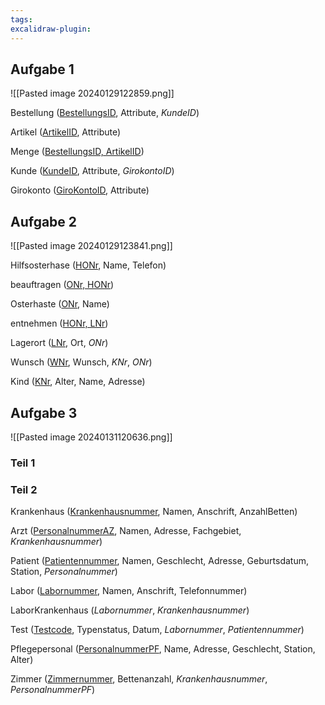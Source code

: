```yaml
---
tags: 
excalidraw-plugin:
---
```

## Aufgabe 1
![[Pasted image 20240129122859.png]]

Bestellung (<u>BestellungsID</u>, Attribute, *KundeID*)

Artikel (<u>ArtikelID</u>, Attribute)

Menge (<u>BestellungsID, ArtikelID</u>)

Kunde (<u>KundeID</u>, Attribute, *GirokontoID*)

Girokonto (<u>GiroKontoID</u>, Attribute)

## Aufgabe 2
![[Pasted image 20240129123841.png]]

Hilfsosterhase (<u>HONr</u>, Name, Telefon)

beauftragen (<u>ONr, HONr</u>)

Osterhaste (<u>ONr</u>, Name)

entnehmen (<u>HONr, LNr</u>)

Lagerort (<u>LNr</u>, Ort, *ONr*)

Wunsch (<u>WNr</u>, Wunsch, *KNr*, *ONr*)

Kind (<u>KNr</u>, Alter, Name, Adresse)

## Aufgabe 3
![[Pasted image 20240131120636.png]]

### Teil 1
### Teil 2
Krankenhaus (<u>Krankenhausnummer</u>, Namen, Anschrift, AnzahlBetten)

Arzt (<u>PersonalnummerAZ</u>, Namen, Adresse, Fachgebiet, *Krankenhausnummer*)

Patient (<u>Patientennummer</u>, Namen, Geschlecht, Adresse, Geburtsdatum, Station, *Personalnummer*)

Labor (<u>Labornummer</u>, Namen, Anschrift, Telefonnummer)

LaborKrankenhaus (*Labornummer*, *Krankenhausnummer*)

Test (<u>Testcode</u>, Typenstatus, Datum, *Labornummer*, *Patientennummer*)

Pflegepersonal (<u>PersonalnummerPF</u>, Name, Adresse, Geschlecht, Station, Alter)

Zimmer (<u>Zimmernummer</u>, Bettenanzahl, *Krankenhausnummer*, *PersonalnummerPF*)






